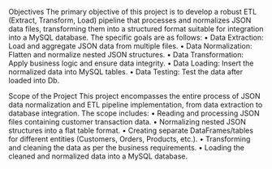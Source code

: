 Objectives
The primary objective of this project is to develop a robust ETL (Extract, Transform, Load) pipeline that processes and normalizes JSON data files, transforming them into a structured format suitable for integration into a MySQL database. The specific goals are as follows:
•	Data Extraction: Load and aggregate JSON data from multiple files.
•	Data Normalization: Flatten and normalize nested JSON structures.
•	Data Transformation: Apply business logic and ensure data integrity.
•	Data Loading: Insert the normalized data into MySQL tables.
•	Data Testing: Test the data after loaded into Db.

Scope of the Project
This project encompasses the entire process of JSON data normalization and ETL pipeline implementation, from data extraction to database integration. The scope includes:
•	Reading and processing JSON files containing customer transaction data.
•	Normalizing nested JSON structures into a flat table format.
•	Creating separate DataFrames/tables for different entities (Customers, Orders, Products, etc.).
•	Transforming and cleaning the data as per the business requirements.
•	Loading the cleaned and normalized data into a MySQL database.
